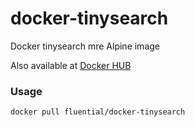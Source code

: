 # docker-tinysearch
Docker tinysearch mre Alpine image

Also available at [Docker HUB](https://hub.docker.com/repository/docker/fluential/docker-tinysearch)

### Usage
```
docker pull fluential/docker-tinysearch
```
